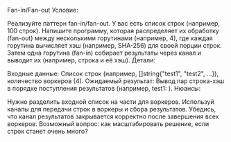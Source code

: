 Fan-in/Fan-out
Условие:

Реализуйте паттерн fan-in/fan-out. У вас есть список строк (например, 100 строк). 
Напишите программу, которая распределяет их обработку (fan-out) между несколькими горутинами (например, 4), 
где каждая горутина вычисляет хэш (например, SHA-256) для своей порции строк. 
Затем одна горутина (fan-in) собирает результаты через канал и выводит их (например, строка и её хэш).
Детали:

Входные данные: Список строк (например, []string{"test1", "test2", ...}), количество воркеров (4).
Ожидаемый результат: Вывод пар строка-хэш в порядке поступления результатов (например, test1: <hash>).
Нюансы:

Нужно разделить входной список на части для воркеров.
Используй каналы для передачи строк в воркеры и сбора результатов.
Убедись, что канал результатов закрывается корректно после завершения всех воркеров.
Возможный вопрос: как масштабировать решение, если строк станет очень много?